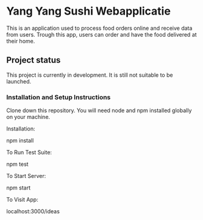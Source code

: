 # Yang Yang Sushi Webapplicatie

This is an application used to process food orders online and receive data from users. Trough this app, users can order and have the food delivered at their home. 

## Project status

This project is currently in development. It is still not suitable to be launched.

### Installation and Setup Instructions

Clone down this repository. You will need node and npm installed globally on your machine.

Installation:

npm install

To Run Test Suite:

npm test

To Start Server:

npm start

To Visit App:

localhost:3000/ideas

